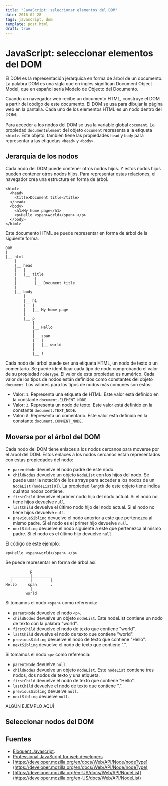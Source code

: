 ```yaml
---
title: "JavaScript: seleccionar elementos del DOM"
date: 2016-02-28
tags: javascript, dom
template: post.html
draft: true
---
```


# JavaScript: seleccionar elementos del DOM

El DOM es la representación jerárquica en forma de árbol de un documento. La palabra DOM es una sigla que en inglés significan Document Object Model, que en español sería Modelo de Objecto del Documento.

Cuando un navegador web recibe un documento HTML, construye el DOM a partir del código de este documento. El DOM se usa para dibujar la página web en la pantalla. Cada uno de los elementos HTML es un nodo dentro del DOM.

Para acceder a los nodos del DOM se usa la variable global `document`. La propiedad `documentElement` del objeto `document` representa a la etiqueta `<html>`. Este objeto, también tiene las propiedades `head` y `body` para representar a las etiquetas `<head>` y `<body>`.

## Jerarquía de los nodos

Cada nodo del DOM puede contener otros nodos hijos. Y estos nodos hijos pueden contener otros nodos hijos. Para representar estas relaciones, el navegador crea una estructura en forma de árbol.

```
<html>
  <head>
    <title>Document title</title>
  </head>
  <body>
    <h1>My home page</h1>
    <p>Hello <span>world</span>!</p>
  </body>
</html>
```

Este documento HTML se puede representar en forma de árbol de la siguiente forma.

```
DOM
|
|__ html
    |
    |__ head
    |   |
    |   |__ title
    |        |
    |        |__ Document title
    |
    |__ body
        |
        |__ h1
        |   |
        |   |__ My home page
        |
        |__ p
            |
            |__ Hello
            |
            |__ span
            |   |
            |   |__ world
            |
            |__ !
```

Cada nodo del árbol puede ser una etiqueta HTML, un nodo de texto o un comentario. Se puede identificar cada tipo de nodo comprobando el valor de su propiedad `nodeType`. El valor de esta propiedad es numérico. Cada valor de los tipos de nodos están definidos como constantes del objeto `document`. Los valores para los tipos de nodos más comunes son estos:

* Valor: `1`. Representa una etiqueta de HTML. Este valor está definido en la constante `document.ELEMENT_NODE`.
* Valor: `3`. Representa un nodo de texto. Este valor está definido en la constante `document.TEXT_NODE`.
* Valor: `8`. Representa un comentario. Este valor está definido en la constante `document.COMMENT_NODE`.

## Moverse por el árbol del DOM

Cada nodo del DOM tiene enlaces a los nodos cercanos para moverse por el árbol del DOM. Estos enlaces a los nodos cercanos están representados con estas propiedades del nodo:

* `parentNode` devuelve el nodo padre de este nodo.
* `childNodes` devuelve un objeto `NodeList` con los hijos del nodo. Se puede usar la notación de los arrays para acceder a los nodos de un `NodeList` (`nodeList[0]`). La propiedad `length` de este objeto tiene indica cuántos nodos contiene.
* `firstChild` devuelve el primer nodo hijo del nodo actual. Si el nodo no tiene hijos devuelve `null`.
* `lastChild` devuelve el último nodo hijo del nodo actual. Si el nodo no tiene hijos devuelve `null`.
* `previousSibling` devuelve el nodo anterior a este que pertenezca al mismo padre. Si el nodo es el primer hijo devuelve `null`.
* `nextSibling` devuelve el nodo siguiente a este que pertenezca al mismo padre. Si el nodo es el último hijo devuelve `null`.

El código de este ejemplo:

```
<p>Hello <span>world</span>.</p>
```

Se puede representar en forma de árbol así:

```
           p
  _________|_________
  |        |        |
Hello     span      .
           |
         world
```

Si tomamos el nodo `<span>` como referencia:

* `parentNode` devuelve el nodo `<p>`.
* `childNodes` devuelve un objeto `nodeList`. Este nodeList contiene un nodo de texto con la palabra "world".
* `firstChild` devuelve el nodo de texto que contiene "world".
* `lastChild` devuelve el nodo de texto que contiene "world".
* `previousSibling` devuelve el nodo de texto que contiene "Hello".
* `nextSibling` devuelve el nodo de texto que contiene ".".

Si tomamos el nodo `<p>` como referencia:

* `parentNode` devuelve `null`.
* `childNodes` devuelve un objeto `nodeList`. Este `nodeList` contiene tres nodos, dos nodos de texto y una etiqueta.
* `firstChild` devuelve el nodo de texto que contiene "Hello".
* `lastChild` devuelve el nodo de texto que contiene ".".
* `previousSibling` devuelve `null`.
* `nextSibling` devuelve `null`.

ALGÚN EJEMPLO AQUÍ

## Seleccionar nodos del DOM



## Fuentes

* [Eloquent Javascript](http://eloquentjavascript.net/).
* [Professional JavaScript for web developers](http://www.amazon.es/Professional-JavaScript-Developers-Nicholas-Zakas/dp/1118026691)
* [https://developer.mozilla.org/en/docs/Web/API/Node/nodeType](https://developer.mozilla.org/en/docs/Web/API/Node/nodeType)
* [https://developer.mozilla.org/en-US/docs/Web/API/NodeList](https://developer.mozilla.org/en-US/docs/Web/API/NodeList)